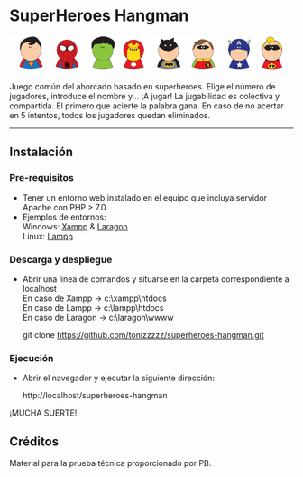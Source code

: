 # SuperHeroes Hangman

<div align="center">
        <img
            alt="SuperHeroes Hangman"
            src="https://github.com/tonizzzzz/superheroes-hangman/blob/main/src/img/header.png?raw=true"
            />
</div>
<br />
Juego común del ahorcado basado en superheroes. 
Elige el número de jugadores, introduce el nombre y... ¡A jugar!
La jugabilidad es colectiva y compartida.
El primero que acierte la palabra gana.
En caso de no acertar en 5 intentos, todos los jugadores quedan eliminados.

---

## Instalación

### Pre-requisitos

- Tener un entorno web instalado en el equipo que incluya servidor Apache con PHP > 7.0.<br>
- Ejemplos de entornos:<br>
Windows: [Xampp](https://www.apachefriends.org/es/index.html) & [Laragon](https://laragon.org)<br>
Linux: [Lampp](https://www.apachefriends.org/es/download.html)<br>


### Descarga y despliegue

- Abrir una linea de comandos y situarse en la carpeta correspondiente a localhost<br>
En caso de Xampp -> c:\xampp\htdocs<br>
En caso de Lampp -> c:\lampp\htdocs<br>
En caso de Laragon -> c:\laragon\wwww<br>

    git clone https://github.com/tonizzzzz/superheroes-hangman.git


### Ejecución

- Abrir el navegador y ejecutar la siguiente dirección:<br>
    
    http://localhost/superheroes-hangman

¡MUCHA SUERTE!


## Créditos

Material para la prueba técnica proporcionado por PB.
